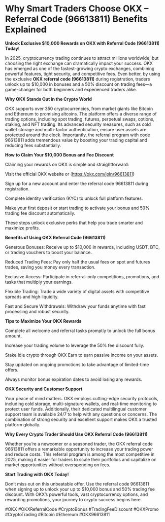#  Why Smart Traders Choose OKX – Referral Code (96613811) Benefits Explained

**Unlock Exclusive $10,000 Rewards on OKX with Referral Code (96613811) Today!**

In 2025, cryptocurrency trading continues to attract millions worldwide, but choosing the right exchange can dramatically impact your success. OKX has emerged as one of the fastest-growing crypto exchanges, combining powerful features, tight security, and competitive fees. Even better, by using the exclusive **OKX referral code (96613811)** during registration, traders unlock up to $10,000 in bonuses and a 50% discount on trading fees—a game-changer for both beginners and experienced traders alike.

**Why OKX Stands Out in the Crypto World**

OKX supports over 350 cryptocurrencies, from market giants like Bitcoin and Ethereum to promising altcoins. The platform offers a diverse range of trading options, including spot trading, futures, perpetual swaps, options, staking, and NFT trading. Its advanced security measures, such as cold wallet storage and multi-factor authentication, ensure user assets are protected around the clock. Importantly, the referral program with code 96613811 adds tremendous value by boosting your trading capital and reducing fees substantially.

**How to Claim Your $10,000 Bonus and Fee Discount**

Claiming your rewards on OKX is simple and straightforward:

Visit the official OKX website or (https://okx.com/join/96613811)

Sign up for a new account and enter the referral code 96613811 during registration.

Complete identity verification (KYC) to unlock full platform features.

Make your first deposit or start trading to activate your bonus and 50% trading fee discount automatically.

These steps unlock exclusive perks that help you trade smarter and maximize profits.

**Benefits of Using OKX Referral Code (96613811)**

Generous Bonuses: Receive up to $10,000 in rewards, including USDT, BTC, or trading vouchers to boost your balance.

Reduced Trading Fees: Pay only half the usual fees on spot and futures trades, saving you money every transaction.

Exclusive Access: Participate in referral-only competitions, promotions, and tasks that multiply your earnings.

Flexible Trading: Trade a wide variety of digital assets with competitive spreads and high liquidity.

Fast and Secure Withdrawals: Withdraw your funds anytime with fast processing and robust security.

**Tips to Maximize Your OKX Rewards**

Complete all welcome and referral tasks promptly to unlock the full bonus amount.

Increase your trading volume to leverage the 50% fee discount fully.

Stake idle crypto through OKX Earn to earn passive income on your assets.

Stay updated on ongoing promotions to take advantage of limited-time offers.

Always monitor bonus expiration dates to avoid losing any rewards.

**OKX Security and Customer Support**

Your peace of mind matters. OKX employs cutting-edge security protocols, including cold storage, multi-signature wallets, and real-time monitoring to protect user funds. Additionally, their dedicated multilingual customer support team is available 24/7 to help with any questions or concerns. The combination of strong security and excellent support makes OKX a trusted platform globally.

**Why Every Crypto Trader Should Use OKX Referral Code (96613811)**

Whether you’re a newcomer or a seasoned trader, the OKX referral code 96613811 offers a remarkable opportunity to increase your trading power and reduce costs. This referral program is among the most competitive in 2025, making it easier for traders to scale their portfolios and capitalize on market opportunities without overspending on fees.

**Start Trading with OKX Today!**

Don’t miss out on this unbeatable offer. Use the referral code 96613811 when signing up to unlock your up to $10,000 bonus and 50% trading fee discount. With OKX’s powerful tools, vast cryptocurrency options, and rewarding promotions, your journey to crypto success begins here.

#OKX #OKXReferralCode #CryptoBonus #TradingFeeDiscount #OKXPromo #CryptoTrading #Bitcoin #Ethereum #OKX96613811
